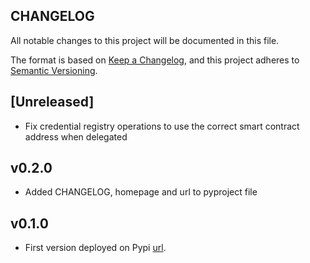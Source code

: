 ## CHANGELOG

All notable changes to this project will be documented in this file.

The format is based on [Keep a Changelog](https://keepachangelog.com/en/1.0.0/),
and this project adheres to [Semantic Versioning](https://semver.org/spec/v2.0.0.html).

## [Unreleased]

- Fix credential registry operations to use the correct smart contract address when delegated

## v0.2.0

- Added CHANGELOG, homepage and url to pyproject file

## v0.1.0

- First version deployed on Pypi [url](https://pypi.org/manage/project/alastria-identity/release/0.1.0/).
